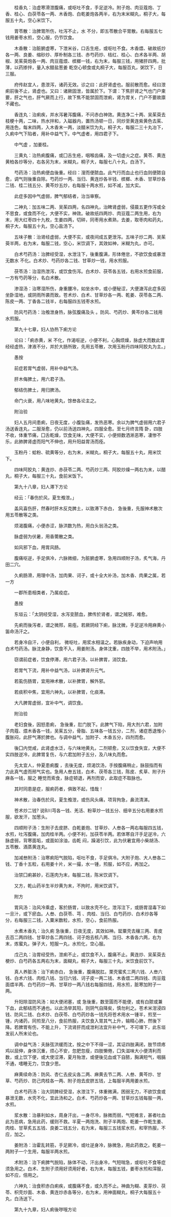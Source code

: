 <!-- { "loadSidebar": true } -->
　　桂香丸：治虚寒滑泄腹痛，或呕吐不食，手足逆冷。附子炮、肉豆蔻炮、丁香、桂心、白茯苓各一两、木香炮、白乾姜炮各两半，右为末米糊丸，桐子大，每服五十丸，空心米饮下。

　　胃苓散：治脾胃所伤，吐泻不止，水  不分，即五苓散合平胃散。右每服五七钱用姜枣水煎，空心服，仍节饮食。

　　木香散：治脏腑虚寒，下泄米谷，口舌生疮，或呕吐不食。木香煨、破故纸炒各一两、良姜、缩砂炒、厚朴制各三钱、赤芍药炒、桔红、桂心、白术各半两、胡椒、吴茱萸炮各一两、肉豆蔻煨、槟榔一钱，右为末，每服三钱，用猪肝四两，批薄，以药掺拌，量入水醋盐葱姜  乾空心顿食或丸桐子大，每服百丸，粥饮下，日三服。

　　府传赵宜人，患泄泻，诸药无效。诊之曰：此肝肾虚也。服前散而愈。经曰泄痢前後不止，肾虚也。又曰：诸厥固泄，皆属於下。下谓：下焦肝肾之气也门户束要，肝之气也，肝气厥而上行，故下焦不能禁固而泄痢，肾为胃关，门户不要故廪不藏也。

　　香连丸：治痢疾，并水泻暑泻腹痛，不问赤白神效。黄连净二十两、吴茱萸去枝梗十两，二味，热水拌和，入磁器内，置热汤顿一日，同炒至黄连紫黄色去茱、用连色，每末四两，入木香末一两，淡醋米饮为丸，桐子大，每服二三十丸冶下，久痢中气下陷者，用补中益气下。中气虚者，用四君子下。

　　中气虚  ，加姜桂。

　　三黄丸：治热痢腹痛，或囗舌生疮，咽喉齿痛，及一切虚火之症。黄苓、黄连黄柏各炒等分，右各另为末，米糊丸，桐子大，每服七八十丸，白汤下。

　　芍药汤：治热痢便血後重。经曰：溲而便脓血。此气行而血止也行血则便脓自愈，调气则後重自除。芍药炒一两、当归、黄连炒各半钱、槟榔、木香、甘草炒各二钱、桂二钱五分、黄芩炒五炒，右每服十两水煎，如不减，加大实。

　　此症多因中气虚弱，脾气郁结者，治当审察。

　　二神丸：加五味二两、吴茱四两，名四神丸，治睥肾虚弱，侵晨五更作泻或全不思食，或食而不化，大便不实，神效。破故纸四两炒、肉豆蔻二两生用，右为末，用大红枣四十九枚，生姜四两，切碎，同枣用水煮熟，去姜，取枣肉和药丸，桐子大，每服五十丸，空心盐汤下。

　　五味子散：治肾经虚弱，大便不实，或夜间成五更泄泻。五味子炒二两、吴茱萸半两，右为末，每服二钱，空心，米饮调下，其效如神，米糊为丸，亦可。

　　白术芍药汤：治脾经受湿，水泄注下，後重腹满，形体倦怠，不欲饮食或暴泄无数水  不化。白术炒、芍药炒各二钱、甘草炒一钱，用水煎服。

　　茯苓汤：治湿热泄泻，或饮食伤泻。白术炒、茯苓各五钱，右用水煎食前服，一方有芍药等分，名白术散。

　　渗湿汤：治寒湿所伤，身重腰冷，如坐水中，或小便秘涩，大便溏泻此症多因坐卧湿地，或阴雨所袭而致。苍术炒、白术、甘草炒各一两、乾姜、茯苓各二两、陈皮一两、丁香各二钱半，右每服四五钱枣水煎。

　　防风芍药汤：治飧泄身热，脉弦腹痛及头  。防风、芍药炒、黄芩炒各二钱用水煎服。

　　第九十七章，妇人协热下痢方论

　　论曰：「痢赤黄，米  不化，作渴呕逆，小便不利，心胸烦燥，脉虚大而数此胃经经虚热，津液不分，并於大肠所致，先用五苓散，次用玉粉丹四味阿胶丸为主。」

　　愚按

　　前症若胃气虚弱，用补中益气汤。

　　肝木侮脾土，用六君子汤。

　　郁结伤脾土，用归脾汤。

　　命门火衰，用八味地黄丸，馀叁各论主之。

　　附治验

　　妇人五月间患痢，日夜无度，小腹坠痛，发热恶寒。余以为脾气虚弱用六君子汤送香连丸，二服渐愈，仍以前汤送四神丸，四服全愈。至七月终言隋  卧，四肢不收，体重节痛，囗舌乾燥，饮食无味，大便不实，小便频数洒淅恶寒，凄惨不乐，此肺脾肾虚而阳气不伸也，用升阳益胃汤而痊。

　　玉粉丹：蛤粉、硫黄等分，右为末，米糊丸，桐子大，每服五十丸，用米饮下。

　　四味阿胶丸：黄连炒、赤茯苓二两、芍药炒三两、阿胶炒燥一两右为末，以醋丸，桐子大，每服三十丸，食前米饭下。

　　第九十八章，妇人滞下方论

　　经云：「春伤於风，夏生飧泄。」

　　盖风喜伤肝，然春时肝木反克脾土，以致滞下赤白，  急後重，先服神术散次用五苓散等之类。

　　烦渴腹痛，小便赤涩，脉洪数为热，用白头翁汤之类。

　　脉虚弱为伏暑，用香薷散之类。

　　如风邪下血，用胃风肠。

　　腹痛呕逆，手足俱冷，六脉微细，为脏腑虚寒，急用四顺附子汤，炙气海，丹田二穴。

　　久痢肠滑，用理中汤，加肉果、诃子，或十全大补汤，加木香、肉果之属，若一方

　　一郡所患相类者，乃属疫症。

　　愚按

　　东垣云：「太阴经受湿，水泻变脓血，脾传於肾者，谓之贼邪，难愈。

　　先痢而後泻者，谓之微邢，易痊。若厥阴经下痢，脉沈微，手足逆冷用麻黄小笛命汤汗之。

　　若身冷自汗，小便自利，  微呕吐，用浆水相温之。若脉疾身动，下迫声响用白术芍药汤。脉沈身静，饮食不入，用姜附汤。身体沈重，四肢不举，用术附汤。」

　　窃谓前症者，饮食停滞，用六君子汤，以补脾胃，消饮食。

　　若胃气下流，用补中益气汤，以补脾肾升元气。

　　若虱伤肠胃，宜用神术散，以补脾胃，解外邪。

　　若痰积中焦，宜用六神丸，以补脾胃，化痰滞。

　　大凡脾胃虚弱，宜补中气，调饮食。

　　附治验

　　老妇食後，因怒患痢，  急後重，肛门脱下。此脾气下陷，用大剂六君，加附子肉蔻、煨木香各一钱，吴茱五分，骨脂、五味各一钱五分，二剂，诸症悉退惟小腹胀闷，此肝气滞於脾也。与调中益气，加附子、木香五分，四剂而愈。

　　後囗内觉咸，此肾虚水泛，与六味地黄丸，二剂顿愈，又以饮食失宜，大便不实四肢逆冷，此脾胃复伤，与六君加附子五分，及八味丸而愈。

　　先太宜人，仲夏患痢腹  ，去後无度，烦渴饮汤，手按腹痛稍止，脉鼓指而有力此真气虚而邢气实也。急用人叁五钱，白术、茯苓各三钱，陈皮、炙草、附子升麻各一钱，服之  睡觉而索食，脉症顿退，再剂而安，此取症不取脉也。

　　其时同患是症，服痢药者，俱致不起，惜哉！

　　神术散，治春伤於风，夏生飧泄，或伤风头痛，项背拘急，鼻流清涕。

　　苍术炒二钱? 说B川芎各一钱、羌活、粉草炒一钱五分、细辛五分右用姜水煎服，欲发汗，加葱头。

　　四顺附子汤：生附子去皮脐、白乾姜炮、甘草炒、人叁各一两右每服四五钱，水煎，吐泻腹痛，加肉桂半两。小便不利，加茯苓半两。若体寒自汗手足逆冷，六脉虚弱，背寒面垢，或面如涂油，齿乾  闷，躁渴引饮，此为伏暑宜用小柴胡汤、五苓散、酒蒸黄连丸。

　　加减叁附汤：治寒痢阳气脱陷，呕吐不食，手足俱冷。大附子炮、大人叁各二钱、丁香十五粒，右用姜十片，米一撮，水一锺，煎服，如不应，再加之。

　　治禁囗痢甚妙，石莲肉为末，每服二钱，陈米饮调下。

　　又方，乾山药半生半炒黄为末，不拘时，用米饮调下。

　　附方

　　胃风汤：治风冷乘虚，客於肠胃，以致水壳不化，泄泻注下，或肠胃湿毒下如一旦汁，或下瘀血。人叁、白茯苓、芎  、肉桂、当归、白芍药炒、白术炒各等分，右每服三二钱，入粟米数粒，水煎，空心，食前热服。

　　水煮木香丸：治久痢  急後重，日夜无度，其效如神。罂粟壳去穰三两、青皮去百二两四钱、甘草炒各二两四钱、诃子炮去核八两、当归、木香各六两，右为末，炼蜜丸，弹子大，短服一丸，水煎化，空心服。

　　戊己丸：治胃经受热，泄痢不止，或饮食不入，腹痛不止。黄连炒、吴茱萸去梗炒、白芍药各五两右为末，面糊丸，桐子大，每服三十丸，米饮食前饮下。

　　真人养脏汤：治下痢赤白，  急後重，腹痛脱肛。栗壳蜜炙三两六钱、人叁六钱、白术六钱、肉桂八钱、当归六钱、诃子皮一两二钱、木香煨二两四钱、肉豆蔻面煨半两、白芍药炒一两、甘草炒一两八钱右每服四钱，用水煎，脏寒加附子一两。

　　升阳除湿防风汤：如大便闭塞，或  急後重，数至圊而不能便，或有白脓或兼下血，此郁结而不通也。以此汤举其阳，则阴气自降矣，慎勿利之。苍术米泔浸四钱、防风二钱、白术炒、白茯苓、白芍药炒各一钱先将苍术用水一锺半，煎至一 锺，内诸药，同煎至八分，食前热服，夫饮食入胃其气上升，输精心肺，然後下降。若脾胃有伤，不能上升，下流肾肝而成泄利法宜升补中气，不可竦下，此东垣发前人所末论也。

　　调中益气汤：夫脉弦洪缓而沈，按之中下不得一涩，其证四肢满闭，肢节烦疼鸡以屈伸，身体沉重，烦心不安，忽肥忽瘦，四肢懒倦，囗失滋味大小便清利而数，或上饮下便，或大使涩滞，夏月殆泄，或便後见血或下自脓，胸满短气，咽膈不通，嗜睡无力，饮食少思。

　　麻黄续命汤：防风、杏仁去皮尖各二两、麻黄去节二两、人叁、黄芩炒、甘草、芍药炒、防己肉桂各一两、附子炮去皮脐五钱，上每服半两用姜水煎。

　　白术芍药汤：治大阴脾经受湿，水泄注下，体重微满，困弱无力，不欲饮食或暴泄无数，水壳不化，宜此汤和之。白术、芍药炒各一两、甘草炒五钱每服一两，水煎。

　　浆水散：治暴利如水，周身汗出，一身尽冷，脉微而弱，气短难言，甚者吐血此为恶病，急用此药，缓则不救。半夏一两炮洗、附子半两炮、乾姜一作乾生姜、肉桂、甘草炙五五钱、良姜二钱五分，右为末，每服三五钱浆水煎，和宰热服，不应，加之。

　　姜附汤：治霍乱转筋，手足厥冷，或吐逆身冷，脉微急，用此药救之。乾姜一两附子一个生用，每服半两水煎。

　　术附汤：治下痢脾气脱陷，脉体不动，汗出身冷，气短喘急，或呕吐不食等症须急用之。白术、生附子须用好须用好者，右为末，每服五钱，姜枣水煎和滓服，如不应，倍用之。

　　六神丸：治食积赤白痢疾，或腹痛不食，或久而不止。神曲为糊、麦芽炒、茯苓、枳壳炒面、木香、黄连炒赤各等分，右为末，用神面糊丸，桐子大每服五十丸，白汤送下。

　　第九十九章，妇人痢後哕哦方论

